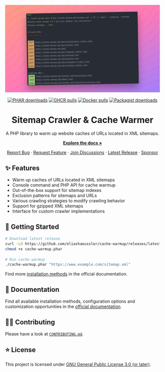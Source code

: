 <div align="center">

[![Header with logo](docs/img/header.png)](https://cache-warmup.dev/)

[![PHAR downloads](https://img.shields.io/github/downloads/eliashaeussler/cache-warmup/total?label=PHAR+downloads&logo=github&logoColor=white)](https://github.com/eliashaeussler/cache-warmup/releases)
[![GHCR pulls](https://img.shields.io/badge/dynamic/json?url=https%3A%2F%2Fipitio.github.io%2Fbackage%2Feliashaeussler%2Fcache-warmup%2Fcache-warmup.json&query=%24.downloads&logo=github&label=GHCR%20pulls)](https://github.com/eliashaeussler/cache-warmup/pkgs/container/cache-warmup)
[![Docker pulls](https://img.shields.io/docker/pulls/eliashaeussler/cache-warmup?label=Docker+pulls&logo=docker&logoColor=white)](https://hub.docker.com/r/eliashaeussler/cache-warmup)
[![Packagist downloads](https://img.shields.io/packagist/dt/eliashaeussler/cache-warmup?label=Packagist+downloads&logo=packagist&logoColor=white)](https://packagist.org/packages/eliashaeussler/cache-warmup)

# Sitemap Crawler & Cache Warmer

A PHP library to warm up website caches of URLs located in XML sitemaps.

[**Explore the docs &raquo;**](https://cache-warmup.dev/)

[Report Bug](https://github.com/eliashaeussler/cache-warmup/issues/new?template=bug_report.yml&title=%5BBUG%5D) &middot;
[Request Feature](https://github.com/eliashaeussler/cache-warmup/issues/new?template=feature_request.yml&title=%5BFEATURE%5D) &middot;
[Join Discussions](https://github.com/eliashaeussler/cache-warmup/discussions) &middot;
[Latest Release](https://github.com/eliashaeussler/cache-warmup/releases/latest) &middot;
[Sponsor](https://cache-warmup.dev/sponsor.html)

</div>

## ✨ Features

* Warm up caches of URLs located in XML sitemaps
* Console command and PHP API for cache warmup
* Out-of-the-box support for sitemap indexes
* Exclusion patterns for sitemaps and URLs
* Various crawling strategies to modify crawling behavior
* Support for gzipped XML sitemaps
* Interface for custom crawler implementations

## 🚀 Getting Started

```bash
# Download latest release
curl -LO https://github.com/eliashaeussler/cache-warmup/releases/latest/download/cache-warmup.phar
chmod +x cache-warmup.phar

# Run cache warmup
./cache-warmup.phar "https://www.example.com/sitemap.xml"
```

Find more [installation methods](https://cache-warmup.dev/installation.html)
in the official documentation.

## 📕 Documentation

Find all available installation methods, configuration options and customization
opportunities in the [official documentation](https://cache-warmup.dev/).

## 🧑‍💻 Contributing

Please have a look at [`CONTRIBUTING.md`](CONTRIBUTING.md).

## ⭐ License

This project is licensed under [GNU General Public License 3.0 (or later)](LICENSE.md).
